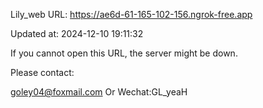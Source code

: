 Lily_web URL: https://ae6d-61-165-102-156.ngrok-free.app

Updated at: 2024-12-10 19:11:32

If you cannot open this URL, the server might be down.

Please contact: 

goley04@foxmail.com Or Wechat:GL_yeaH